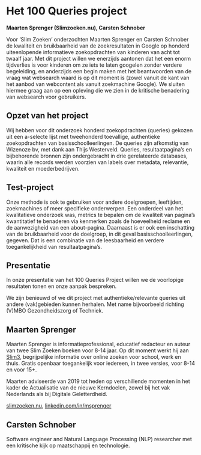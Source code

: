# Het 100 Queries project

**Maarten Sprenger (Slimzoeken.nu), Carsten Schnober**

Voor ‘Slim Zoeken’ onderzochten Maarten Sprenger en Carsten Schnober de
kwaliteit en bruikbaarheid van de zoekresultaten in Google op honderd
uiteenlopende informatieve zoekopdrachten van kinderen van acht tot twaalf
jaar. Met dit project willen we enerzijds aantonen dat het een enorm
tijdverlies is voor kinderen om ze iets te laten googelen zonder verdere
begeleiding, en anderzijds een begin maken met het beantwoorden van de vraag
wat websearch waard is op dit moment is (zowel vanuit de kant van het aanbod
van webcontent als vanuit zoekmachine Google). We sluiten hiermee graag aan op
een opleving die we zien in de kritische benadering van websearch voor
gebruikers.

## Opzet van het project

Wij hebben voor dit onderzoek honderd zoekopdrachten (queries) gekozen uit een
a-selecte lijst met tweehonderd toevallige, authentieke zoekopdrachten van
basisschoolleerlingen. De queries zijn afkomstig van Wizenoze bv, met dank aan
Thijs Westerveld. Queries, resultaatpagina’s en bijbehorende bronnen zijn
ondergebracht in drie gerelateerde databases, waarin alle records werden
voorzien van labels over metadata, relevantie, kwaliteit en moederbedrijven.

## Test-project

Onze methode is ook te gebruiken voor andere doelgroepen, leeftijden,
zoekmachines of meer specifieke onderwerpen. Een onderdeel van het
kwalitatieve onderzoek was, metrics te bepalen om de kwaliteit van pagina’s
kwantitatief te benaderen via kenmerken zoals de hoeveelheid reclame en de
aanwezigheid van een about-pagina. Daarnaast is er ook een inschatting van de
bruikbaarheid voor de doelgroep, in dit geval basisschoolleerlingen, gegeven.
Dat is een combinatie van de leesbaarheid en verdere toegankelijkheid van
resultaatpagina’s.

## Presentatie

In onze presentatie van het 100 Queries Project willen we de voorlopige
resultaten tonen en onze aanpak bespreken.

We zijn benieuwd of we dit project met authentieke/relevante queries uit
andere (vak)gebieden kunnen herhalen. Met name bijvoorbeeld richting (V)MBO
Gezondheidszorg of Techniek.

## Maarten Sprenger

Maarten Sprenger is informatieprofessional, educatief redacteur en auteur van
twee Slim Zoeken boeken voor 8-14 jaar. Op dit moment werkt hij aan
[Slim3](https://www.slimzoeken.nu/slim3uitleg), begrijpelijke informatie over
online zoeken voor school, werk en thuis. Gratis openbaar toegankelijk voor
iedereen, in twee versies, voor 8-14 en voor 15+.

Maarten adviseerde van 2019 tot heden op verschillende momenten in het kader
de Actualisatie van de nieuwe Kerndoelen, zowel bij het vak Nederlands als bij
Digitale Geletterdheid.

[slimzoeken.nu](https://www.slimzoeken.nu/), 
[linkedin.com/in/msprenger](https://www.linkedin.com/in/msprenger/?locale=nl_NL)

## Carsten Schnober

Software engineer and Natural Language Processing (NLP) researcher met een kritische kijk op maatschappij en technologie.
